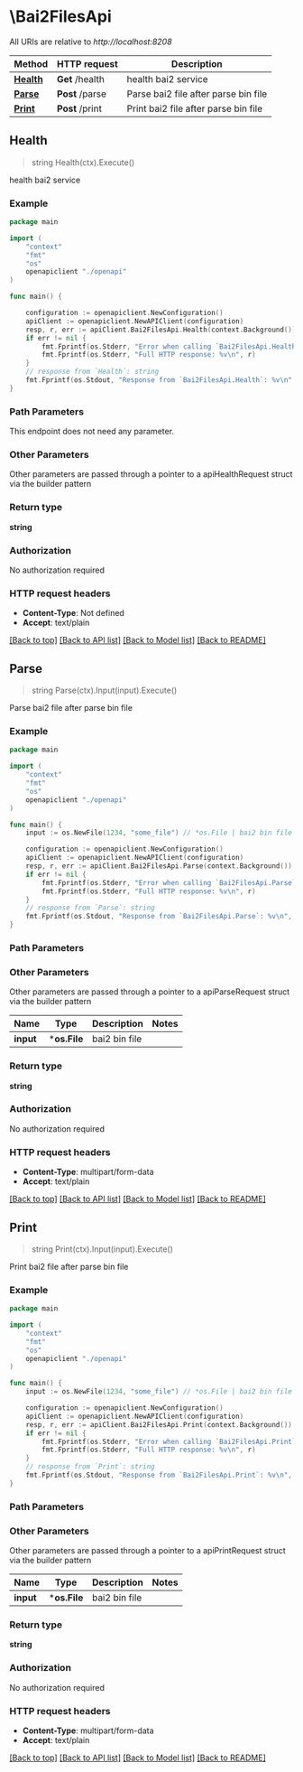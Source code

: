 # \Bai2FilesApi

All URIs are relative to *http://localhost:8208*

Method | HTTP request | Description
------------- | ------------- | -------------
[**Health**](Bai2FilesApi.md#Health) | **Get** /health | health bai2 service
[**Parse**](Bai2FilesApi.md#Parse) | **Post** /parse | Parse bai2 file after parse bin file
[**Print**](Bai2FilesApi.md#Print) | **Post** /print | Print bai2 file after parse bin file



## Health

> string Health(ctx).Execute()

health bai2 service



### Example

```go
package main

import (
    "context"
    "fmt"
    "os"
    openapiclient "./openapi"
)

func main() {

    configuration := openapiclient.NewConfiguration()
    apiClient := openapiclient.NewAPIClient(configuration)
    resp, r, err := apiClient.Bai2FilesApi.Health(context.Background()).Execute()
    if err != nil {
        fmt.Fprintf(os.Stderr, "Error when calling `Bai2FilesApi.Health``: %v\n", err)
        fmt.Fprintf(os.Stderr, "Full HTTP response: %v\n", r)
    }
    // response from `Health`: string
    fmt.Fprintf(os.Stdout, "Response from `Bai2FilesApi.Health`: %v\n", resp)
}
```

### Path Parameters

This endpoint does not need any parameter.

### Other Parameters

Other parameters are passed through a pointer to a apiHealthRequest struct via the builder pattern


### Return type

**string**

### Authorization

No authorization required

### HTTP request headers

- **Content-Type**: Not defined
- **Accept**: text/plain

[[Back to top]](#) [[Back to API list]](../README.md#documentation-for-api-endpoints)
[[Back to Model list]](../README.md#documentation-for-models)
[[Back to README]](../README.md)


## Parse

> string Parse(ctx).Input(input).Execute()

Parse bai2 file after parse bin file



### Example

```go
package main

import (
    "context"
    "fmt"
    "os"
    openapiclient "./openapi"
)

func main() {
    input := os.NewFile(1234, "some_file") // *os.File | bai2 bin file (optional)

    configuration := openapiclient.NewConfiguration()
    apiClient := openapiclient.NewAPIClient(configuration)
    resp, r, err := apiClient.Bai2FilesApi.Parse(context.Background()).Input(input).Execute()
    if err != nil {
        fmt.Fprintf(os.Stderr, "Error when calling `Bai2FilesApi.Parse``: %v\n", err)
        fmt.Fprintf(os.Stderr, "Full HTTP response: %v\n", r)
    }
    // response from `Parse`: string
    fmt.Fprintf(os.Stdout, "Response from `Bai2FilesApi.Parse`: %v\n", resp)
}
```

### Path Parameters



### Other Parameters

Other parameters are passed through a pointer to a apiParseRequest struct via the builder pattern


Name | Type | Description  | Notes
------------- | ------------- | ------------- | -------------
 **input** | ***os.File** | bai2 bin file | 

### Return type

**string**

### Authorization

No authorization required

### HTTP request headers

- **Content-Type**: multipart/form-data
- **Accept**: text/plain

[[Back to top]](#) [[Back to API list]](../README.md#documentation-for-api-endpoints)
[[Back to Model list]](../README.md#documentation-for-models)
[[Back to README]](../README.md)


## Print

> string Print(ctx).Input(input).Execute()

Print bai2 file after parse bin file



### Example

```go
package main

import (
    "context"
    "fmt"
    "os"
    openapiclient "./openapi"
)

func main() {
    input := os.NewFile(1234, "some_file") // *os.File | bai2 bin file (optional)

    configuration := openapiclient.NewConfiguration()
    apiClient := openapiclient.NewAPIClient(configuration)
    resp, r, err := apiClient.Bai2FilesApi.Print(context.Background()).Input(input).Execute()
    if err != nil {
        fmt.Fprintf(os.Stderr, "Error when calling `Bai2FilesApi.Print``: %v\n", err)
        fmt.Fprintf(os.Stderr, "Full HTTP response: %v\n", r)
    }
    // response from `Print`: string
    fmt.Fprintf(os.Stdout, "Response from `Bai2FilesApi.Print`: %v\n", resp)
}
```

### Path Parameters



### Other Parameters

Other parameters are passed through a pointer to a apiPrintRequest struct via the builder pattern


Name | Type | Description  | Notes
------------- | ------------- | ------------- | -------------
 **input** | ***os.File** | bai2 bin file | 

### Return type

**string**

### Authorization

No authorization required

### HTTP request headers

- **Content-Type**: multipart/form-data
- **Accept**: text/plain

[[Back to top]](#) [[Back to API list]](../README.md#documentation-for-api-endpoints)
[[Back to Model list]](../README.md#documentation-for-models)
[[Back to README]](../README.md)


